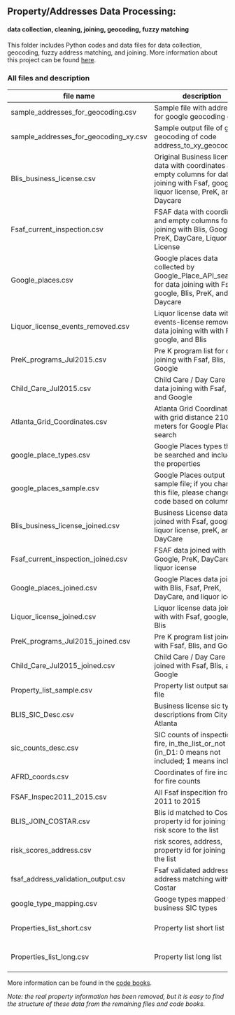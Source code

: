 

## Property/Addresses Data Processing: 
#### data collection, cleaning, joining, geocoding, fuzzy matching

This folder includes Python codes and data files for data collection, geocoding, fuzzy address matching, and joining. More information about this project can be found [here](www.google.com). 

### All files and description 

| file name                          | description                                                                                                                              | used_by_code_file                                                                | used_by_code_file2                              | 
|---------------------------------------|------------------------------------------------------------------------------------------------------------------------------------------|----------------------------------------------------------------------------------|-------------------------------------------------| 
| sample_addresses_for_geocoding.csv    | Sample file with addresses for google geocoding demo                                                                                     | address_to_xy_geocoding.py                                                       |                                                 | 
| sample_addresses_for_geocoding_xy.csv | Sample output file of google geocoding of code address_to_xy_geocoding.py                                                                | Output of address_to_xy_geocoding.py                                             |                                                 | 
| Blis_business_license.csv             | Original Business license data with coordinates and  empty columns for data joining with Fsaf, google, liquor license, PreK, and Daycare | Data_join_for_property_list.py                                                   |                                                 | 
| Fsaf_current_inspection.csv           | FSAF data with coordinates and empty columns for data joining with Blis, Google, PreK, DayCare, Liquor License                           | Data_join_for_property_list.py                                                   |                                                 | 
| Google_places.csv                     | Google places data collected by Google_Place_API_search.py for data joining with Fsaf, google, Blis, PreK, and Daycare                   | Data_join_for_property_list.py                                                   |                                                 | 
| Liquor_license_events_removed.csv     | Liquor license data with all events-license removed for data joining with with Fsaf, google, and Blis                                    | Data_join_for_property_list.py                                                   |                                                 | 
| PreK_programs_Jul2015.csv             | Pre K program list for data joining with Fsaf, Blis, and Google                                                                          | Data_join_for_property_list.py                                                   |                                                 | 
| Child_Care_Jul2015.csv                | Child Care / Day Care list for data joining with Fsaf, Blis, and Google                                                                  | Data_join_for_property_list.py                                                   |                                                 | 
| Atlanta_Grid_Coordinates.csv          | Atlanta Grid Coordinates with grid distance 210 meters for Google Places search                                                          | Google_Place_API_search.py                                                       |                                                 | 
| google_place_types.csv                | Google Places types that will be searched and included in the properties                                                                 | Google_Place_API_search.py                                                       |  Data_join_for_property_list.py                 | 
| google_places_sample.csv              | Google Places output sample file; if you change this file, please change the code based on columns                                       | Google_Place_API_search.py                                                       |                                                 | 
| Blis_business_license_joined.csv      | Business License data joined with Fsaf, google, liquor license, preK, and DayCare                                                        | Property_short_list_generator.py                                                 |  Property_long_list_generator.py                | 
| Fsaf_current_inspection_joined.csv    | FSAF data joined with Blis, Google, PreK, DayCare, and liquor icense                                                                     | Property_short_list_generator.py                                                 |  Property_long_list_generator.py                | 
| Google_places_joined.csv              | Google Places data joined with Blis, Fsaf, PreK, DayCare, and liquor icense                                                              | Property_short_list_generator.py                                                 |  Property_long_list_generator.py                | 
| Liquor_license_joined.csv             | Liquor license data joined with with Fsaf, google, and Blis                                                                              | Property_short_list_generator.py                                                 |  Property_long_list_generator.py                | 
| PreK_programs_Jul2015_joined.csv      | Pre K program list joined with Fsaf, Blis, and Google                                                                                    | Property_short_list_generator.py                                                 |  Property_long_list_generator.py                | 
| Child_Care_Jul2015_joined.csv         | Child Care / Day Care list joined with Fsaf, Blis, and Google                                                                            | Property_short_list_generator.py                                                 |  Property_long_list_generator.py                | 
| Property_list_sample.csv              | Property list output sample file                                                                                                         | Property_short_list_generator.py                                                 |  Property_long_list_generator.py                | 
| BLIS_SIC_Desc.csv                     | Business license sic types descriptions from City of Atlanta                                                                             | Property_short_list_generator.py                                                 |  Property_long_list_generator.py                | 
| sic_counts_desc.csv                   | SIC counts of inspections, fire, in_the_list_or_not (in_D1: 0 means not included; 1 means included)                                      | Property_short_list_generator.py                                                 |  Property_long_list_generator.py                | 
| AFRD_coords.csv                       | Coordinates of fire incidents for fire counts                                                                                            | Property_short_list_generator.py                                                 |  Property_long_list_generator.py                | 
| FSAF_Inspec2011_2015.csv              | All Fsaf inspecition from 2011 to 2015                                                                                                   | Property_short_list_generator.py                                                 |  Property_long_list_generator.py                | 
| BLIS_JOIN_COSTAR.csv                  | Blis id matched to Costar property id for joining the risk score to the list                                                             | Property_short_list_generator.py                                                 |  Property_long_list_generator.py                | 
| risk_scores_address.csv               | risk scores, address, property id for joining with the list                                                                              | Property_short_list_generator.py                                                 |  Property_long_list_generator.py                | 
| fsaf_address_validation_output.csv    | Fsaf validated address for address matching with Costar                                                                                  | Property_short_list_generator.py                                                 |  Property_long_list_generator.py                | 
| google_type_mapping.csv               | Googe types mapped to business SIC types                                                                                                 | Property_short_list_generator.py                                                 |                                                 | 
| Properties_list_short.csv             | Property list short list                                                                                                                 |  the difference with long list is only high probably business types are included | output file of Property_short_list_generator.py | 
| Properties_list_long.csv              | Property list long list                                                                                                                  |  the difference with long list is all possible business types are included       | output file of Property_long_list_generator.py  | 


More information can be found in the [code books](https://docs.google.com/spreadsheets/d/1d2xhMRfJApGkbJbriepnpVG9K9DGSXA8Hxo2LqQvIUE/edit?usp=sharing).

*Note: the real property information has been removed, but it is easy to find the structure of these data from the remaining files and code books.*
